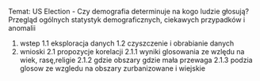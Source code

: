 Temat: US Election - Czy demografia determinuje na kogo ludzie głosują? Przegląd ogólnych statystyk demograficznych, ciekawych przypadków i anomalii

[database sorce]: https://www.kaggle.com/benhamner/2016-us-election

1. wstep
1.1 eksploracja danych
1.2 czyszczenie i obrabianie danych
2. wnioski
2.1 propozycje korelacji
2.1.1 wyniki glosowania ze wzlędu na wiek, rasę,religie 
2.1.2 gdzie obszary gdzie mała przewaga
2.1.3 podzia glosow ze wzgledu na obszary zurbanizowane i  wiejskie

